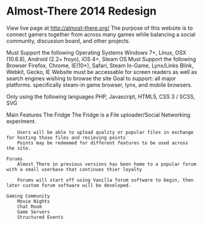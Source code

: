 <h1>Almost-There 2014 Redesign</h1>

View live page at <a href='http://almost-there.org'>http://almost-there.org/</a>
The purpose of this website is to connect gamers together from across many games while balancing a social community, discussion board, and other projects.

Must Support the following Operating Systems
	Windows 7+, Linux, OSX (10.6.8), Android (2.2+ froyo), iOS 4+, Steam OS
Must Support the following Browser
	Firefox, Chrome, IE(10+), Safari, Steam In-Game, Lynx/Links
	Blink, Webkit, Gecko, IE
	Website must be accessable for screen readers as well as search engines wishing to browse the site
Goal to support: all major platforms. specifically steam-in game browser, lynx, and mobile browsers.
	
Only using the following languages
	PHP, Javascript, HTML5, CSS 3 / SCSS, SVG

Main Features
	The Fridge
		The Fridge is a File uploader/Social Networking experiment.

		Users will be able to upload quality or popular files in exchange for hosting those files and recieving points
		Points may be redeemed for different features to be used across the site.
	
	Forums
		Almost There in previous versions has been home to a popular forum with a small userbase that continues thier loyalty

		Forums will start off using Vanilla forum software to begin, then later custom forum software will be developed.

	Gaming Community
		Movie Nights
		Chat Room
		Game Servers
		Structured Events